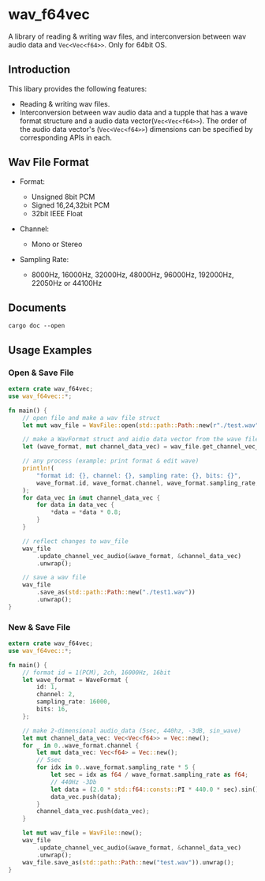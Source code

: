 # wav_f64vec
A library of reading & writing wav files, and interconversion between wav audio data and `Vec<Vec<f64>>`. Only for 64bit OS.

## Introduction
This libary provides the following features:
* Reading & writing wav files.
* Interconversion between wav audio data and a tupple that has a wave format structure and a audio data vector(`Vec<Vec<f64>>`). The order of the audio data vector's (`Vec<Vec<f64>>`) dimensions can be specified by corresponding APIs in each.

## Wav File Format

* Format:
    * Unsigned 8bit PCM
    * Signed 16,24,32bit PCM
    * 32bit IEEE Float

* Channel:
    * Mono or Stereo

* Sampling Rate:
    * 8000Hz, 16000Hz, 32000Hz, 48000Hz, 96000Hz, 192000Hz, 22050Hz or 44100Hz

## Documents
```
cargo doc --open
```

## Usage Examples
### Open & Save File
```Rust
extern crate wav_f64vec;
use wav_f64vec::*;

fn main() {
    // open file and make a wav file struct
    let mut wav_file = WavFile::open(std::path::Path::new(r"./test.wav")).unwrap();

    // make a WavFormat struct and aidio data vector from the wave file sturct
    let (wave_format, mut channel_data_vec) = wav_file.get_channel_vec_audio().unwrap();

    // any process (example: print format & edit wave)
    println!(
        "format id: {}, channel: {}, sampling rate: {}, bits: {}",
        wave_format.id, wave_format.channel, wave_format.sampling_rate, wave_format.bits
    );
    for data_vec in &mut channel_data_vec {
        for data in data_vec {
            *data = *data * 0.8;
        }
    }

    // reflect changes to wav_file
    wav_file
        .update_channel_vec_audio(&wave_format, &channel_data_vec)
        .unwrap();

    // save a wav file
    wav_file
        .save_as(std::path::Path::new("./test1.wav"))
        .unwrap();
}

```
### New & Save File
```Rust
extern crate wav_f64vec;
use wav_f64vec::*;

fn main() {
    // format id = 1(PCM), 2ch, 16000Hz, 16bit
    let wave_format = WaveFormat {
        id: 1,
        channel: 2,
        sampling_rate: 16000,
        bits: 16,
    };

    // make 2-dimensional audio_data (5sec, 440hz, -3dB, sin_wave)
    let mut channel_data_vec: Vec<Vec<f64>> = Vec::new();
    for _ in 0..wave_format.channel {
        let mut data_vec: Vec<f64> = Vec::new();
        // 5sec
        for idx in 0..wave_format.sampling_rate * 5 {
            let sec = idx as f64 / wave_format.sampling_rate as f64;
            // 440Hz -3Db
            let data = (2.0 * std::f64::consts::PI * 440.0 * sec).sin() * 0.5012;
            data_vec.push(data);
        }
        channel_data_vec.push(data_vec);
    }

    let mut wav_file = WavFile::new();
    wav_file
        .update_channel_vec_audio(&wave_format, &channel_data_vec)
        .unwrap();
    wav_file.save_as(std::path::Path::new("test.wav")).unwrap();
}

```